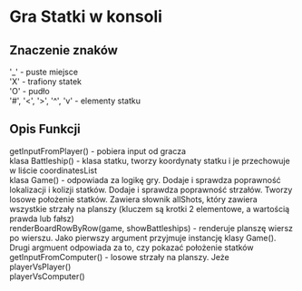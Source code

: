 # Gra Statki w konsoli

## Znaczenie znaków
'_' - puste miejsce  
'X' - trafiony statek  
'O' - pudło  
'#', '<', '>', '^', 'v' - elementy statku  

## Opis Funkcji

getInputFromPlayer() - pobiera input od gracza  
klasa Battleship() - klasa statku, tworzy koordynaty statku i je przechowuje w liście coordinatesList  
klasa Game() - odpowiada za logikę gry. Dodaje i sprawdza poprawność lokalizacji i kolizji statków. Dodaje i sprawdza poprawność strzałów. Tworzy losowe położenie statków. Zawiera słownik allShots, który zawiera wszystkie strzały na planszy (kluczem są krotki 2 elementowe, a wartością prawda lub fałsz)  
renderBoardRowByRow(game, showBattleships) - renderuje planszę wiersz po wierszu. Jako pierwszy argument przyjmuje instancję klasy Game(). Drugi argmuent odpowiada za to, czy pokazać położenie statków  
getInputFromComputer() - losowe strzały na planszy. Jeże  
playerVsPlayer()  
playerVsComputer()  
